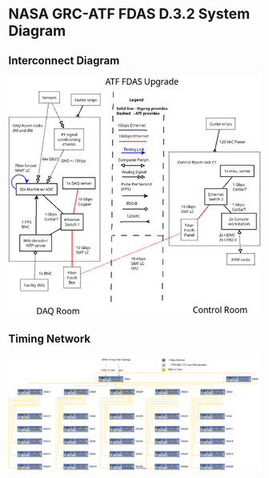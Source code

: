 # NASA GRC-ATF FDAS D.3.2 System Diagram

## Interconnect Diagram

![Interconnect Diagram](image/D-3-2_System_Block_Diagram.png)

## Timing Network

![Timing Network](image/Timing_Topology.svg)
